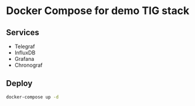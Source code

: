 # Docker Compose for demo TIG stack

## Services

- Telegraf
- InfluxDB
- Grafana
- Chronograf

## Deploy

```bash
docker-compose up -d
```